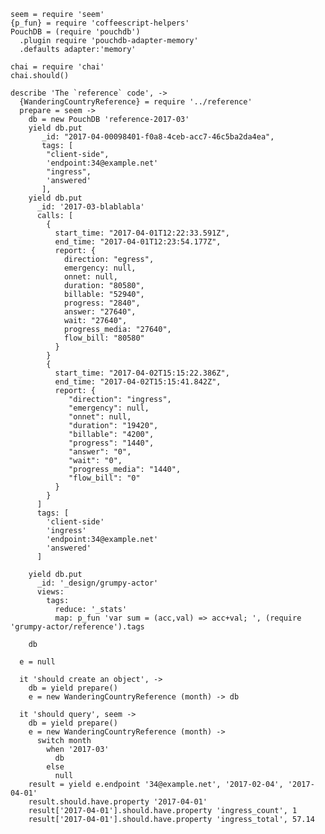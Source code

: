     seem = require 'seem'
    {p_fun} = require 'coffeescript-helpers'
    PouchDB = (require 'pouchdb')
      .plugin require 'pouchdb-adapter-memory'
      .defaults adapter:'memory'

    chai = require 'chai'
    chai.should()

    describe 'The `reference` code', ->
      {WanderingCountryReference} = require '../reference'
      prepare = seem ->
        db = new PouchDB 'reference-2017-03'
        yield db.put
           _id: "2017-04-00098401-f0a8-4ceb-acc7-46c5ba2da4ea",
           tags: [
            "client-side",
            'endpoint:34@example.net'
            "ingress",
            'answered'
           ],
        yield db.put
          _id: '2017-03-blablabla'
          calls: [
            {
              start_time: "2017-04-01T12:22:33.591Z",
              end_time: "2017-04-01T12:23:54.177Z",
              report: {
                direction: "egress",
                emergency: null,
                onnet: null,
                duration: "80580",
                billable: "52940",
                progress: "2840",
                answer: "27640",
                wait: "27640",
                progress_media: "27640",
                flow_bill: "80580"
              }
            }
            {
              start_time: "2017-04-02T15:15:22.386Z",
              end_time: "2017-04-02T15:15:41.842Z",
              report: {
                 "direction": "ingress",
                 "emergency": null,
                 "onnet": null,
                 "duration": "19420",
                 "billable": "4200",
                 "progress": "1440",
                 "answer": "0",
                 "wait": "0",
                 "progress_media": "1440",
                 "flow_bill": "0"
              }
            }
          ]
          tags: [
            'client-side'
            'ingress'
            'endpoint:34@example.net'
            'answered'
          ]

        yield db.put
          _id: '_design/grumpy-actor'
          views:
            tags:
              reduce: '_stats'
              map: p_fun 'var sum = (acc,val) => acc+val; ', (require 'grumpy-actor/reference').tags

        db

      e = null

      it 'should create an object', ->
        db = yield prepare()
        e = new WanderingCountryReference (month) -> db

      it 'should query', seem ->
        db = yield prepare()
        e = new WanderingCountryReference (month) ->
          switch month
            when '2017-03'
              db
            else
              null
        result = yield e.endpoint '34@example.net', '2017-02-04', '2017-04-01'
        result.should.have.property '2017-04-01'
        result['2017-04-01'].should.have.property 'ingress_count', 1
        result['2017-04-01'].should.have.property 'ingress_total', 57.14
